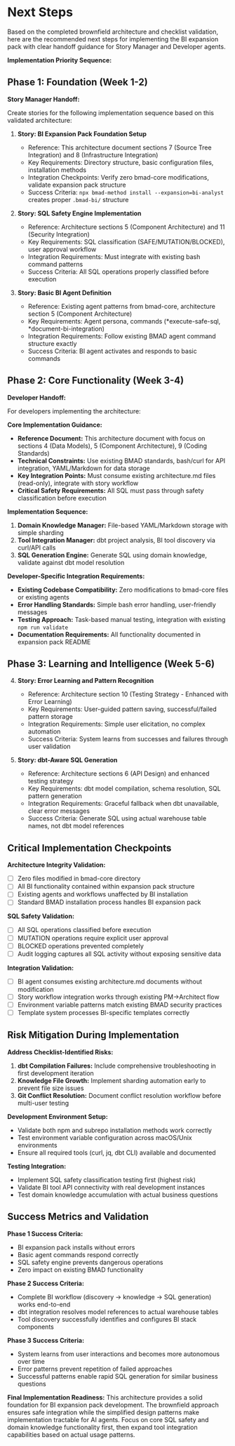 # Next Steps

Based on the completed brownfield architecture and checklist validation, here are the recommended next steps for implementing the BI expansion pack with clear handoff guidance for Story Manager and Developer agents.

**Implementation Priority Sequence:**

## Phase 1: Foundation (Week 1-2)

**Story Manager Handoff:**

Create stories for the following implementation sequence based on this validated architecture:

1. **Story: BI Expansion Pack Foundation Setup**
   - Reference: This architecture document sections 7 (Source Tree Integration) and 8 (Infrastructure Integration)
   - Key Requirements: Directory structure, basic configuration files, installation methods
   - Integration Checkpoints: Verify zero bmad-core modifications, validate expansion pack structure
   - Success Criteria: `npx bmad-method install --expansion=bi-analyst` creates proper `.bmad-bi/` structure

2. **Story: SQL Safety Engine Implementation**
   - Reference: Architecture sections 5 (Component Architecture) and 11 (Security Integration)
   - Key Requirements: SQL classification (SAFE/MUTATION/BLOCKED), user approval workflow
   - Integration Requirements: Must integrate with existing bash command patterns
   - Success Criteria: All SQL operations properly classified before execution

3. **Story: Basic BI Agent Definition**
   - Reference: Existing agent patterns from bmad-core, architecture section 5 (Component Architecture)
   - Key Requirements: Agent persona, commands (*execute-safe-sql, *document-bi-integration)
   - Integration Requirements: Follow existing BMAD agent command structure exactly
   - Success Criteria: BI agent activates and responds to basic commands

## Phase 2: Core Functionality (Week 3-4)

**Developer Handoff:**

For developers implementing the architecture:

**Core Implementation Guidance:**
- **Reference Document:** This architecture document with focus on sections 4 (Data Models), 5 (Component Architecture), 9 (Coding Standards)
- **Technical Constraints:** Use existing BMAD standards, bash/curl for API integration, YAML/Markdown for data storage
- **Key Integration Points:** Must consume existing architecture.md files (read-only), integrate with story workflow
- **Critical Safety Requirements:** All SQL must pass through safety classification before execution

**Implementation Sequence:**
1. **Domain Knowledge Manager:** File-based YAML/Markdown storage with simple sharding
2. **Tool Integration Manager:** dbt project analysis, BI tool discovery via curl/API calls
3. **SQL Generation Engine:** Generate SQL using domain knowledge, validate against dbt model resolution

**Developer-Specific Integration Requirements:**
- **Existing Codebase Compatibility:** Zero modifications to bmad-core files or existing agents
- **Error Handling Standards:** Simple bash error handling, user-friendly messages
- **Testing Approach:** Task-based manual testing, integration with existing `npm run validate`
- **Documentation Requirements:** All functionality documented in expansion pack README

## Phase 3: Learning and Intelligence (Week 5-6)

4. **Story: Error Learning and Pattern Recognition**
   - Reference: Architecture section 10 (Testing Strategy - Enhanced with Error Learning)
   - Key Requirements: User-guided pattern saving, successful/failed pattern storage
   - Integration Requirements: Simple user elicitation, no complex automation
   - Success Criteria: System learns from successes and failures through user validation

5. **Story: dbt-Aware SQL Generation**
   - Reference: Architecture sections 6 (API Design) and enhanced testing strategy
   - Key Requirements: dbt model compilation, schema resolution, SQL pattern generation
   - Integration Requirements: Graceful fallback when dbt unavailable, clear error messages
   - Success Criteria: Generate SQL using actual warehouse table names, not dbt model references

## Critical Implementation Checkpoints

**Architecture Integrity Validation:**
- [ ] Zero files modified in bmad-core directory
- [ ] All BI functionality contained within expansion pack structure
- [ ] Existing agents and workflows unaffected by BI installation
- [ ] Standard BMAD installation process handles BI expansion pack

**SQL Safety Validation:**
- [ ] All SQL operations classified before execution
- [ ] MUTATION operations require explicit user approval
- [ ] BLOCKED operations prevented completely
- [ ] Audit logging captures all SQL activity without exposing sensitive data

**Integration Validation:**
- [ ] BI agent consumes existing architecture.md documents without modification
- [ ] Story workflow integration works through existing PM→Architect flow
- [ ] Environment variable patterns match existing BMAD security practices
- [ ] Template system processes BI-specific templates correctly

## Risk Mitigation During Implementation

**Address Checklist-Identified Risks:**

1. **dbt Compilation Failures:** Include comprehensive troubleshooting in first development iteration
2. **Knowledge File Growth:** Implement sharding automation early to prevent file size issues
3. **Git Conflict Resolution:** Document conflict resolution workflow before multi-user testing

**Development Environment Setup:**
- Validate both npm and subrepo installation methods work correctly
- Test environment variable configuration across macOS/Unix environments
- Ensure all required tools (curl, jq, dbt CLI) available and documented

**Testing Integration:**
- Implement SQL safety classification testing first (highest risk)
- Validate BI tool API connectivity with real development instances
- Test domain knowledge accumulation with actual business questions

## Success Metrics and Validation

**Phase 1 Success Criteria:**
- BI expansion pack installs without errors
- Basic agent commands respond correctly
- SQL safety engine prevents dangerous operations
- Zero impact on existing BMAD functionality

**Phase 2 Success Criteria:**
- Complete BI workflow (discovery → knowledge → SQL generation) works end-to-end
- dbt integration resolves model references to actual warehouse tables
- Tool discovery successfully identifies and configures BI stack components

**Phase 3 Success Criteria:**
- System learns from user interactions and becomes more autonomous over time
- Error patterns prevent repetition of failed approaches
- Successful patterns enable rapid SQL generation for similar business questions

**Final Implementation Readiness:**
This architecture provides a solid foundation for BI expansion pack development. The brownfield approach ensures safe integration while the simplified design patterns make implementation tractable for AI agents. Focus on core SQL safety and domain knowledge functionality first, then expand tool integration capabilities based on actual usage patterns.